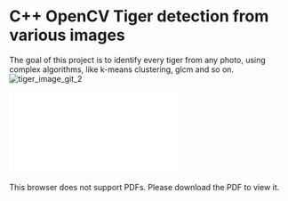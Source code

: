 # C++ OpenCV Tiger detection from various images

The goal of this project is to identify every tiger from any photo, using complex algorithms, like k-means clustering, glcm and so on.![tiger_image_git_2](https://github.com/madalinporojan2010/tiger_detection_opencv/assets/100992234/5667cbf2-10c9-4a2a-9aff-8ccadc1fefe1)

<object data="./Documentation.pdf" type="application/pdf" width="700px" height="700px">
    <embed src="./Documentation.pdf">
        <p>This browser does not support PDFs. Please download the PDF to view it.
    </embed>
</object>